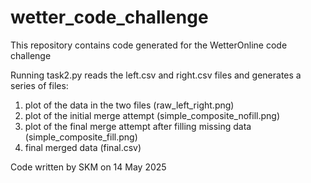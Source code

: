 # wetter_code_challenge
This repository contains code generated for the WetterOnline code challenge 

Running task2.py reads the left.csv and right.csv files and generates a series of files:
  1. plot of the data in the two files (raw_left_right.png)
  2. plot of the initial merge attempt (simple_composite_nofill.png)
  3. plot of the final merge attempt after filling missing data (simple_composite_fill.png)
  4. final merged data (final.csv)

Code written by SKM on 14 May 2025
  
